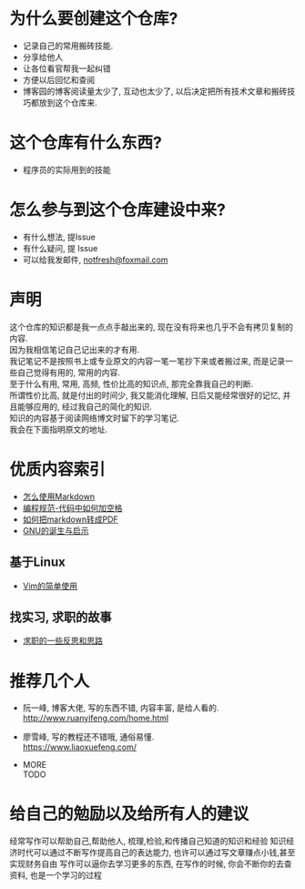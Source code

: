 # 为什么要创建这个仓库?  
- 记录自己的常用搬砖技能.  
- 分享给他人  
- 让各位看官帮我一起纠错  
- 方便以后回忆和查阅  
- 博客园的博客阅读量太少了, 互动也太少了, 以后决定把所有技术文章和搬砖技巧都放到这个仓库来.  

# 这个仓库有什么东西?  
- 程序员的实际用到的技能  

# 怎么参与到这个仓库建设中来?  
- 有什么想法, 提Issue  
- 有什么疑问, 提 Issue  
- 可以给我发邮件, notfresh@foxmail.com  

# 声明
这个仓库的知识都是我一点点手敲出来的, 现在没有将来也几乎不会有拷贝复制的内容.  
因为我相信笔记自己记出来的才有用.  
我记笔记不是按照书上或专业原文的内容一笔一笔抄下来或者搬过来, 而是记录一些自己觉得有用的, 常用的内容.  
至于什么有用, 常用, 高频, 性价比高的知识点, 那完全靠我自己的判断.  
所谓性价比高, 就是付出的时间少, 我又能消化理解, 日后又能经常很好的记忆, 并且能够应用的, 经过我自己的简化的知识.  
知识的内容基于阅读网络博文时留下的学习笔记.  
我会在下面指明原文的地址.  

# 优质内容索引
- [怎么使用Markdown](markdown的用法.md)
- [编程规范-代码中如何加空格](编程规范/空格.md)
- [如何把markdown转成PDF](如何把一个markdown转成一个pdf.md)
- [GNU的诞生与启示](GNU的诞生与启示.md)

## 基于Linux
- [Vim的简单使用](linux/vim的使用.md)

## 找实习, 求职的故事
- [求职的一些反思和思路](求职的一些反思和思路.md)



# 推荐几个人
- 阮一峰, 博客大佬, 写的东西不错, 内容丰富, 是给人看的.  
http://www.ruanyifeng.com/home.html  

- 廖雪峰, 写的教程还不错哦, 通俗易懂.  
https://www.liaoxuefeng.com/  

- MORE  
TODO     

# 给自己的勉励以及给所有人的建议
经常写作可以帮助自己,帮助他人, 梳理,检验,和传播自己知道的知识和经验
知识经济时代可以通过不断写作提高自己的表达能力, 也许可以通过写文章赚点小钱,甚至实现财务自由
写作可以逼你去学习更多的东西, 在写作的时候, 你会不断你的去查资料, 也是一个学习的过程  
